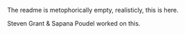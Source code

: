The readme is metophorically empty, realisticly, this is here.

Steven Grant & Sapana Poudel worked on this.

